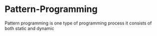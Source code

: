 # Pattern-Programming
Pattern programming is one type of programming process it consists of both static and dynamic
